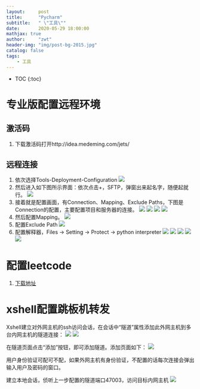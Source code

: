 ```yaml
---
layout:     post
title:      "Pycharm"
subtitle:   " \"工具\""
date:       2020-05-29 18:00:00
mathjax: true
author:     "zwt"
header-img: "img/post-bg-2015.jpg"
catalog: false
tags:
    - 工具
---
```

* TOC
{:toc}

# 专业版配置远程环境
## 激活码
1. 下载激活码打开http://idea.medeming.com/jets/

## 远程连接
1. 依次选择Tools-Deployment-Configuration
![](https://zwt0204.github.io//img/pycharm.jpg)
2. 然后进入如下图所示界面：依次点击+，SFTP，弹窗出来起名字，随便起就行。
![](https://zwt0204.github.io//img/pycharm1.png)
3. 接着就是配置画面，有Connection、Mapping、Exclude Paths，下图是Connection的配置，主要配置项目和服务器的连接。
![](https://zwt0204.github.io//img/pycharm2.png)
![](https://zwt0204.github.io//img/pycharm3.png)
![](https://zwt0204.github.io//img/pycharm4.png)
![](https://zwt0204.github.io//img/pycharm5.png)
4. 然后配置Mapping。
![](https://zwt0204.github.io//img/pycharm6.png)
5. 配置Exclude Path
![](https://zwt0204.github.io//img/pycharm7.png)
6. 配置解释器，Files → Setting → Protect → python interpreter
![](https://zwt0204.github.io//img/pycharm8.png)
![](https://zwt0204.github.io//img/pycharm9.png)
![](https://zwt0204.github.io//img/pycharm10.png)
![](https://zwt0204.github.io//img/pycharm11.png)
![](https://zwt0204.github.io//img/pycharm12.png)

# 配置leetcode
1. [下载地址](https://github.com/shuzijun/leetcode-editor)

# xshell配置跳板机转发

Xshell建立对外网主机的ssh访问会话，在会话中“隧道”属性添加此外网主机到多台内网主机的隧道连接：
![](https://zwt0204.github.io//img/xshell.png)
![](https://zwt0204.github.io//img/xshell1.png)

在隧道页面点击“添加”按钮，即可添加隧道。添加页面如下：
![](https://zwt0204.github.io//img/xshell2.png)

用户身份验证可配可不配，如果外网主机有身份验证，不配置的话每次连接会弹出输入用户及密码的窗口。

建立本地会话，侦听上一步配置的隧道端口47003，访问目标内网主机
![](https://zwt0204.github.io//img/xshell3.png)